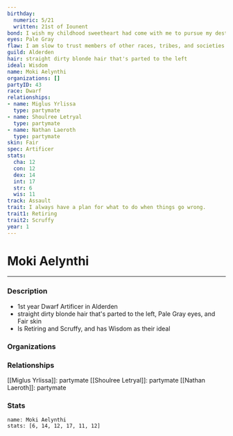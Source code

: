 ```yaml
---
birthday:
  numeric: 5/21
  written: 21st of Iounent
bond: I wish my childhood sweetheart had come with me to pursue my destiny.
eyes: Pale Gray
flaw: I am slow to trust members of other races, tribes, and societies.
guild: Alderden
hair: straight dirty blonde hair that's parted to the left
ideal: Wisdom
name: Moki Aelynthi
organizations: []
partyID: 43
race: Dwarf
relationships:
- name: Miglus Yrlissa
  type: partymate
- name: Shoulree Letryal
  type: partymate
- name: Nathan Laeroth
  type: partymate
skin: Fair
spec: Artificer
stats:
  cha: 12
  con: 12
  dex: 14
  int: 17
  str: 6
  wis: 11
track: Assault
trait: I always have a plan for what to do when things go wrong.
trait1: Retiring
trait2: Scruffy
year: 1
---
```

# Moki Aelynthi
---
### Description
- 1st year Dwarf Artificer in Alderden
- straight dirty blonde hair that's parted to the left, Pale Gray eyes, and Fair skin
- Is Retiring and Scruffy, and has Wisdom as their ideal

### Organizations
### Relationships
[[Miglus Yrlissa]]: partymate
[[Shoulree Letryal]]: partymate
[[Nathan Laeroth]]: partymate
### Stats
```statblock
name: Moki Aelynthi
stats: [6, 14, 12, 17, 11, 12]
```